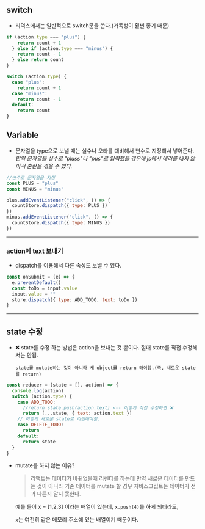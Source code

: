 ## switch

- 리덕스에서는 일반적으로 switch문을 쓴다.(가독성이 훨씬 좋기 때문)

```js
if (action.type === "plus") {
    return count + 1
  } else if (action.type === "minus") {
    return count - 1
  } else return count
}
```

```js
switch (action.type) {
  case "plus":
    return count + 1
  case "minus":
    return count - 1
  default:
    return count
}
```

## Variable

- 문자열을 type으로 보낼 때는 실수나 오타를 대비해서 변수로 지정해서 넣어준다.
  _만약 문자열을 실수로 "pluss"나 "pus"로 입력했을 경우에 js에서 에러를 내지 않아서 혼란을 겪을 수 있다._

```js
//변수로 문자열을 지정
const PLUS = "plus"
const MINUS = "minus"

plus.addEventListener("click", () => {
  countStore.dispatch({ type: PLUS })
})
minus.addEventListener("click", () => {
  countStore.dispatch({ type: MINUS })
})
```

<hr/>

### action에 text 보내기

- dispatch를 이용해서 다른 속성도 보낼 수 있다.

```js
const onSubmit = (e) => {
  e.preventDefault()
  const toDo = input.value
  input.value = ""
  store.dispatch({ type: ADD_TODO, text: toDo })
}
```

<hr/>

## state 수정

- ❌ state를 수정 하는 방법은 action을 보내는 것 뿐이다. 절대 state를 직접 수정해서는 안됨.

  `state를 mutate하는 것이 아니라 새 object를 return 해야함.(즉, 새로운 state를 return)`

```js
const reducer = (state = [], action) => {
  console.log(action)
  switch (action.type) {
    case ADD_TODO:
      //return state.push(action.text) <-- 이렇게 직접 수정하면 ❌
      return [...state, { text: action.text }]
    // 이렇게 새로운 state로 리턴해야함.
    case DELETE_TODO:
      return
    default:
      return state
  }
}
```

- mutate를 하지 않는 이유?

  > 리액트는 데이터가 바뀌었을때 리렌더를 하는데 만약 새로운 데이터를 만드는 것이 아니라 기존 데이터를 mutate 할 경우 자바스크립트는 데이터가 전과 다른지 알지 못한다.

  예를 들어 x = [1,2,3] 이라는 배열이 있는데,
  `x.push(4)`를 하게 되더라도,

  `x`는 여전히 같은 메모리 주소에 있는 배열이기 때문이다.
